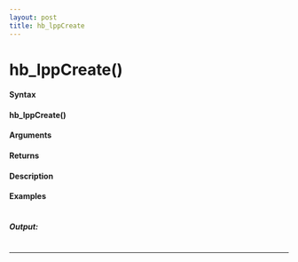 ```yaml
---
layout: post
title: hb_lppCreate
---
```


# hb_lppCreate()


#### Syntax

#### hb_lppCreate()

#### Arguments

#### Returns

#### Description

#### Examples

```

```

##### Output:

```

```

---